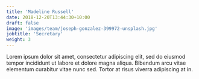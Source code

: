 ```yaml
---
title: 'Madeline Russell'
date: 2018-12-20T13:44:30+10:00
draft: false
image: 'images/team/joseph-gonzalez-399972-unsplash.jpg'
jobtitle: 'Secretary'
weight: 3
---
```


Lorem ipsum dolor sit amet, consectetur adipiscing elit, sed do eiusmod tempor incididunt ut labore et dolore magna aliqua. Bibendum arcu vitae elementum curabitur vitae nunc sed. Tortor at risus viverra adipiscing at in.
